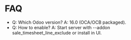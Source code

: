 # FAQ

- Q: Which Odoo version? A: 16.0 (OCA/OCB packaged).
- Q: How to enable? A: Start server with --addon sale_timesheet_line_exclude or install in UI.
